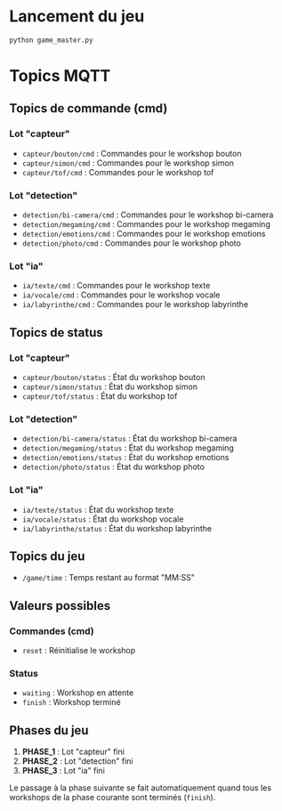 # Lancement du jeu
```python
python game_master.py
```
# Topics MQTT

## Topics de commande (cmd)

### Lot "capteur"
- `capteur/bouton/cmd` : Commandes pour le workshop bouton
- `capteur/simon/cmd` : Commandes pour le workshop simon
- `capteur/tof/cmd` : Commandes pour le workshop tof

### Lot "detection"
- `detection/bi-camera/cmd` : Commandes pour le workshop bi-camera
- `detection/megaming/cmd` : Commandes pour le workshop megaming
- `detection/emotions/cmd` : Commandes pour le workshop emotions
- `detection/photo/cmd` : Commandes pour le workshop photo

### Lot "ia"
- `ia/texte/cmd` : Commandes pour le workshop texte
- `ia/vocale/cmd` : Commandes pour le workshop vocale
- `ia/labyrinthe/cmd` : Commandes pour le workshop labyrinthe

## Topics de status

### Lot "capteur"
- `capteur/bouton/status` : État du workshop bouton
- `capteur/simon/status` : État du workshop simon
- `capteur/tof/status` : État du workshop tof

### Lot "detection"
- `detection/bi-camera/status` : État du workshop bi-camera
- `detection/megaming/status` : État du workshop megaming
- `detection/emotions/status` : État du workshop emotions
- `detection/photo/status` : État du workshop photo

### Lot "ia"
- `ia/texte/status` : État du workshop texte
- `ia/vocale/status` : État du workshop vocale
- `ia/labyrinthe/status` : État du workshop labyrinthe

## Topics du jeu
- `/game/time` : Temps restant au format "MM:SS"

## Valeurs possibles

### Commandes (cmd)
- `reset` : Réinitialise le workshop

### Status
- `waiting` : Workshop en attente
- `finish` : Workshop terminé

## Phases du jeu
1. **PHASE_1** : Lot "capteur" fini
2. **PHASE_2** : Lot "detection" fini
3. **PHASE_3** : Lot "ia" fini

Le passage à la phase suivante se fait automatiquement quand tous les workshops de la phase courante sont terminés (`finish`).
